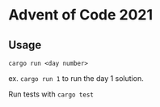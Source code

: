 # Advent of Code 2021
## Usage
`cargo run <day number>`

ex. `cargo run 1` to run the day 1 solution.

Run tests with `cargo test`
